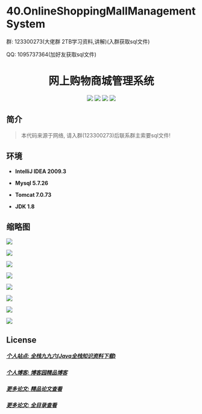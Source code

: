# 40.OnlineShoppingMallManagementSystem

<p>群: 123300273(大佬群 2TB学习资料,讲解)(入群获取sql文件)</p>
<p>QQ: 1095737364(加好友获取sql文件)</p>

<p>
    <h1 align="center">网上购物商城管理系统</h1>
</p>

<p align="center">
	<img src="https://img.shields.io/badge/jdk-1.8-orange.svg"/>
    <img src="https://img.shields.io/badge/spring-5.x-lightgrey.svg"/>
    <img src="https://img.shields.io/badge/springmvc-3.x-blue.svg"/>
    <img src="https://img.shields.io/badge/mybatis-3.x-blue.svg"/>
</p>


## 简介

> 本代码来源于网络, 请入群(123300273)后联系群主索要sql文件!
>



## 环境

- <b>IntelliJ IDEA 2009.3</b>

- <b>Mysql 5.7.26</b>

- <b>Tomcat 7.0.73</b>

- <b>JDK 1.8</b>


## 缩略图

![](https://img2020.cnblogs.com/blog/588112/202101/588112-20210110162619370-880727835.png)

![](https://img2020.cnblogs.com/blog/588112/202101/588112-20210110162626804-12441529.png)

![](https://img2020.cnblogs.com/blog/588112/202101/588112-20210110162634548-132740591.png)

![](https://img2020.cnblogs.com/blog/588112/202101/588112-20210110162645453-686333777.png)

![](https://img2020.cnblogs.com/blog/588112/202101/588112-20210110162653967-109061453.png)

![](https://img2020.cnblogs.com/blog/588112/202101/588112-20210110162701951-615365964.png)

![](https://img2020.cnblogs.com/blog/588112/202101/588112-20210110162709231-248847397.png)

![](https://img2020.cnblogs.com/blog/588112/202101/588112-20210110162716205-551487377.png)

## License



##### [个人站点: 全栈九九六(Java全栈知识资料下载)](https://www.blog996.com/)
##### [个人博客: 博客园精品博客](https://www.cnblogs.com/yysbolg/)
##### [更多论文: 精品论文查看](https://www.cnblogs.com/yysbolg/category/1886262.html)
##### [更多论文: 全目录查看](https://www.blog996.com/md/2021-09-22-1632317852192.html)
